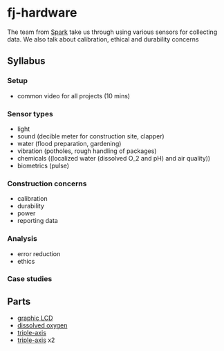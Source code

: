 fj-hardware
===========

The team from [Spark](http://spark.io) take us through using various sensors for collecting data. We also talk about calibration, ethical and durability concerns

## Syllabus

### Setup

* common video for all projects (10 mins)

### Sensor types

* light
* sound (decible meter for construction site, clapper)
* water (flood preparation, gardening)
* vibration (potholes, rough handling of packages)
* chemicals ((localized water (dissolved O_2 and pH) and air quality))
* biometrics (pulse)

### Construction concerns

* calibration
* durability
* power
* reporting data

### Analysis

* error reduction
* ethics

### Case studies

## Parts

* [graphic LCD](https://www.sparkfun.com/products/710)
* [dissolved oxygen](https://www.sparkfun.com/products/11194)
* [triple-axis](https://www.sparkfun.com/products/9836)
* [triple-axis](https://www.sparkfun.com/products/10955) x2
